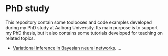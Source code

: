 # PhD study

This repository contain some toolboxes and code examples developed during my PhD study at Aalborg University. Its main purpose is to support my PhD thesis, but it also contains some tutorials developed for teaching on related topics.

- [Variational inference in Bayesian neural networks](https://nbviewer.jupyter.org/github.com/SebastianGlavind/PhD-study/blob/master/Bayesian-networks/sLearn_fullyObs.ipynb). ...
